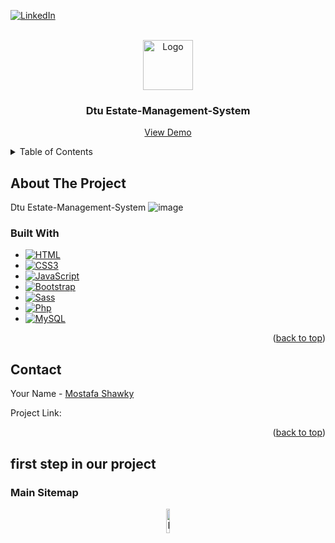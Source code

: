 <a name="readme-top"></a>
[![LinkedIn][linkedin-shield]][linkedin-url]

<!-- PROJECT LOGO -->
<br />
<div align="center">
  <a href="#">
    <img src="https://user-images.githubusercontent.com/100785039/232865988-e1089246-1775-4f23-b913-06c6f79cb760.png" alt="Logo" width="80" height="80">
  </a>

  <h3 align="center">Dtu Estate-Management-System</h3>

  <p align="center">
    <a href="#">View Demo</a>
  </p>
</div>


<!-- TABLE OF CONTENTS -->
<details>
  <summary>Table of Contents</summary>
  <ol>
    <li>
      <a href="#about-the-project">About The Project</a>
      <ul>
        <li><a href="#built-with">Built With</a></li>
      </ul>
    </li>
    <li><a href="#contributing">Contributing</a></li>
    <li><a href="#contact">Contact</a></li>
  </ol>
</details>



<!-- ABOUT THE PROJECT -->
## About The Project

Dtu Estate-Management-System ![image](https://user-images.githubusercontent.com/100785039/232867177-06c26a70-e021-4107-ad86-4f9cae30af55.png)

### Built With

* [![HTML][HTML.com]][HTML-url]
* [![CSS3][CSS3.com]][CSS3-url]
* [![JavaScript][JavaScript.com]][JavaScript-url]
* [![Bootstrap][Bootstrap.com]][Bootstrap-url]
* [![Sass][Sass.com]][Sass-url]
* [![Php][PHP.net]][PHP-url]
* [![MySQL][MySQL.com]][MySQL-url]

<p align="right">(<a href="#readme-top">back to top</a>)</p>

<!-- CONTACT -->
## Contact

Your Name - [Mostafa Shawky](https://linkedin.com/in/notshawky007)

Project Link: 

<p align="right">(<a href="#readme-top">back to top</a>)</p>



[linkedin-shield]: https://img.shields.io/badge/-LinkedIn-black.svg?style=for-the-badge&logo=linkedin&colorB=555
[linkedin-url]: https://linkedin.com/in/notshawky007
[product-screenshot]: images/screenshot.png
[HTML.com]: https://img.shields.io/badge/html5-%23E34F26.svg?style=for-the-badge&logo=html5&logoColor=white?style=for-the-badge&logo=nextdotjs&logoColor=white
[HTML-url]: https://html.com//
[Bootstrap.com]: https://img.shields.io/badge/Bootstrap-563D7C?style=for-the-badge&logo=bootstrap&logoColor=white
[Bootstrap-url]: https://getbootstrap.com
[CSS3.com]: https://img.shields.io/badge/css3-%231572B6.svg?style=for-the-badge&logo=css3&logoColor=white
[CSS3-url]: https://CSS3.com
[JavaScript.com]: https://img.shields.io/badge/javascript-%23323330.svg?style=for-the-badge&logo=javascript&logoColor=%23F7DF1E
[JavaScript-url]: www.javascript.com
[PHP.net]: https://img.shields.io/badge/Bootstrap-563D7C?style=for-the-badge&logo=bootstrap&logoColor=white
[PHP-url]: https://getbootstrap.com
[MySQL.com]: https://img.shields.io/badge/mysql-%2300f.svg?style=for-the-badge&logo=mysql&logoColor=white
[MySQL-url]: https://MySQL.com/
[Sass.com]: https://img.shields.io/badge/SASS-hotpink.svg?style=for-the-badge&logo=SASS&logoColor=white
[Sass-url]: https://sass-lang.com/
[PHP.net]: https://img.shields.io/badge/php-%23777BB4.svg?style=for-the-badge&logo=php&logoColor=white
[PHP-url]: https://php.net/

<h2>first step in our project</h2>
<h3> Main Sitemap</h3>
<p align="center">
  <img src="https://user-images.githubusercontent.com/100785039/223235004-d266aaff-f94e-4f80-b618-a0d0ed416d8e.png" alt="Main Sitemap" width=10%>
</p>
